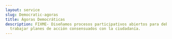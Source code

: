 ```yaml
---
layout: service
slug: Democratic-agoras
title: Ágoras Democráticas
description: FIXME- Diseñamos procesos participativos abiertos para debatir y
  trabajar planes de acción consensuados con la ciudadanía.
---
```

